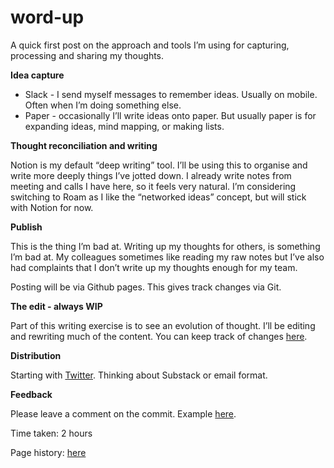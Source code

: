 # word-up

A quick first post on the approach and tools I’m using for capturing, processing and sharing my thoughts. 

**Idea capture**

- Slack - I send myself messages to remember ideas. Usually on mobile. Often when I’m doing something else.
- Paper - occasionally I’ll write ideas onto paper. But usually paper is for expanding ideas, mind mapping, or making lists.

**Thought reconciliation and writing**

Notion is my default “deep writing” tool. I’ll be using this to organise and write more deeply things I’ve jotted down.  I already write notes from meeting and calls I have here, so it feels very natural.  I’m  considering switching to Roam as I like the “networked ideas” concept, but will stick with Notion for now.

**Publish**

This is the thing I’m bad at. Writing up my thoughts for others, is something I’m bad at. My colleagues sometimes like reading my raw notes but I’ve also had complaints that I don’t write up my thoughts enough for my team. 

Posting will be via Github pages. This gives track changes via Git. 

**The edit - always WIP**

Part of this writing exercise is to see an evolution of thought. I’ll be editing and rewriting much of the content.  You can keep track of changes [here](https://github.com/anoneous/anoneous.github.io/commits/main).

**Distribution**

Starting with [Twitter](https://twitter.com/Anoneous). Thinking about Substack or email format. 

**Feedback**

Please leave a comment on the commit. Example [here](https://github.com/anoneous/anoneous.github.io/commit/464230042006f3cd2a3dbfd49b2aba6e7963383b#comments).

Time taken: 2 hours

Page history: [here](https://github.com/anoneous/anoneous.github.io/commits/main/word-up.md)
